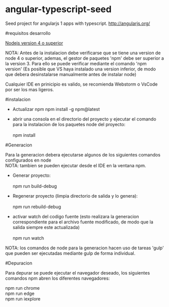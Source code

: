 # angular-typescript-seed
Seed project for angularjs 1 apps with typescript.  http://angularjs.org/ 


#requisitos desarrollo

[Nodejs version 4 o superior](https://nodejs.org/en/)

NOTA: Antes de la instalacion debe verificarse que se tiene una version de node 4 o superior,
ademas, el gestor de paquetes 'npm' debe ser superior a la version 3.
Para ello se puede verificar mediante el comando 'npm version'
(Es posible que VS haya instalado una version inferior, de modo que debera desinstalarse manualmente antes de instalar node)


Cualquier IDE en prinicipio es valido, se recomienda Webstorm o VsCode por ser los mas ligeros.

#instalacion

- Actualizar npm
npm install -g npm@latest 

- abrir una consola en el directorio del proyecto y ejecutar el comando para la instalacion de los paquetes node del proyecto:<br /><br />
 npm install
 

#Generacion

Para la generacion debera ejecutarse algunos de los siguientes comandos configurados en node<br /> 
NOTA: tambien se pueden ejecutar desde el IDE en la ventana npm.



 - Generar proyecto:<br /><br />
  npm run build-debug
  
 - Regenerar proyecto (limpia directorio de salida y lo genera):<br /><br />
  npm run rebuild-debug
   
 - activar watch del codigo fuente (esto realizara la generacion correspondiente para el archivo fuente modificado, 
 de modo que la salida siempre este actualizada)<br /><br />
 npm run watch
 
 
NOTA: los comandos de node para la generacion hacen uso de tareas 'gulp' que pueden ser ejecutadas mediante gulp de forma individual.



#Depuracion

Para depurar se puede ejecutar el navegador deseado, los siguientes comandos npm abren los diferentes navegadores:

npm run chrome<br />
npm run edge<br />
npm run iexplore<br />





